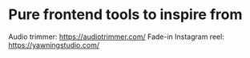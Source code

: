 


# Pure frontend tools to inspire from
Audio trimmer: https://audiotrimmer.com/
Fade-in Instagram reel: https://yawningstudio.com/
